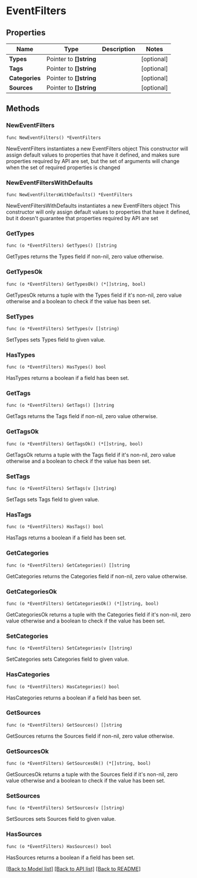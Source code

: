 # EventFilters

## Properties

Name | Type | Description | Notes
------------ | ------------- | ------------- | -------------
**Types** | Pointer to **[]string** |  | [optional] 
**Tags** | Pointer to **[]string** |  | [optional] 
**Categories** | Pointer to **[]string** |  | [optional] 
**Sources** | Pointer to **[]string** |  | [optional] 

## Methods

### NewEventFilters

`func NewEventFilters() *EventFilters`

NewEventFilters instantiates a new EventFilters object
This constructor will assign default values to properties that have it defined,
and makes sure properties required by API are set, but the set of arguments
will change when the set of required properties is changed

### NewEventFiltersWithDefaults

`func NewEventFiltersWithDefaults() *EventFilters`

NewEventFiltersWithDefaults instantiates a new EventFilters object
This constructor will only assign default values to properties that have it defined,
but it doesn't guarantee that properties required by API are set

### GetTypes

`func (o *EventFilters) GetTypes() []string`

GetTypes returns the Types field if non-nil, zero value otherwise.

### GetTypesOk

`func (o *EventFilters) GetTypesOk() (*[]string, bool)`

GetTypesOk returns a tuple with the Types field if it's non-nil, zero value otherwise
and a boolean to check if the value has been set.

### SetTypes

`func (o *EventFilters) SetTypes(v []string)`

SetTypes sets Types field to given value.

### HasTypes

`func (o *EventFilters) HasTypes() bool`

HasTypes returns a boolean if a field has been set.

### GetTags

`func (o *EventFilters) GetTags() []string`

GetTags returns the Tags field if non-nil, zero value otherwise.

### GetTagsOk

`func (o *EventFilters) GetTagsOk() (*[]string, bool)`

GetTagsOk returns a tuple with the Tags field if it's non-nil, zero value otherwise
and a boolean to check if the value has been set.

### SetTags

`func (o *EventFilters) SetTags(v []string)`

SetTags sets Tags field to given value.

### HasTags

`func (o *EventFilters) HasTags() bool`

HasTags returns a boolean if a field has been set.

### GetCategories

`func (o *EventFilters) GetCategories() []string`

GetCategories returns the Categories field if non-nil, zero value otherwise.

### GetCategoriesOk

`func (o *EventFilters) GetCategoriesOk() (*[]string, bool)`

GetCategoriesOk returns a tuple with the Categories field if it's non-nil, zero value otherwise
and a boolean to check if the value has been set.

### SetCategories

`func (o *EventFilters) SetCategories(v []string)`

SetCategories sets Categories field to given value.

### HasCategories

`func (o *EventFilters) HasCategories() bool`

HasCategories returns a boolean if a field has been set.

### GetSources

`func (o *EventFilters) GetSources() []string`

GetSources returns the Sources field if non-nil, zero value otherwise.

### GetSourcesOk

`func (o *EventFilters) GetSourcesOk() (*[]string, bool)`

GetSourcesOk returns a tuple with the Sources field if it's non-nil, zero value otherwise
and a boolean to check if the value has been set.

### SetSources

`func (o *EventFilters) SetSources(v []string)`

SetSources sets Sources field to given value.

### HasSources

`func (o *EventFilters) HasSources() bool`

HasSources returns a boolean if a field has been set.


[[Back to Model list]](../README.md#documentation-for-models) [[Back to API list]](../README.md#documentation-for-api-endpoints) [[Back to README]](../README.md)


